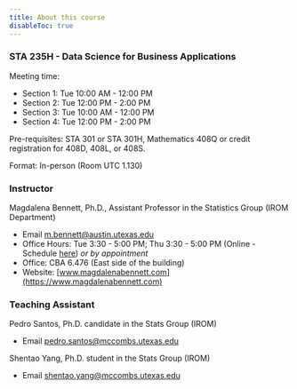 ```yaml
---
title: About this course
disableToc: true
---
```


### STA 235H - Data Science for Business Applications

Meeting time: 

- Section 1: Tue 10:00 AM - 12:00 PM
- Section 2: Tue 12:00 PM - 2:00 PM
- Section 3: Tue 10:00 AM - 12:00 PM
- Section 4: Tue 12:00 PM - 2:00 PM

Pre-requisites: STA 301 or STA 301H, Mathematics 408Q or credit registration for 408D, 408L, or 408S.

Format: In-person (Room UTC 1.130)

### Instructor

Magdalena Bennett, Ph.D., Assistant Professor in the Statistics Group (IROM Department)

- <i class="fas fa-envelope"></i> Email [m.bennett@austin.utexas.edu](mailto:m.bennett@austin.utexas.edu)
- <i class='fas fa-clock'></i> Office Hours: Tue 3:30 - 5:00 PM; Thu 3:30 - 5:00 PM (Online - Schedule [here](https://calendly.com/maibennett/sta-235h-office-hours)) *or by appointment*
- <i class="fas fa-building"></i> Office: CBA 6.476 (East side of the building)
- <i class="fas fa-address-card"></i> Website: [www.magdalenabennett.com](https://www.magdalenabennett.com)

### Teaching Assistant

Pedro Santos, Ph.D. candidate in the Stats Group (IROM)

- <i class="fas fa-envelope"></i> Email [pedro.santos@mccombs.utexas.edu](mailto:pedro.santos@mccombs.utexas.edu)

Shentao Yang, Ph.D. student in the Stats Group (IROM)

- <i class="fas fa-envelope"></i> Email [shentao.yang@mccombs.utexas.edu](mailto:shentao.yang@mccombs.utexas.edu)
